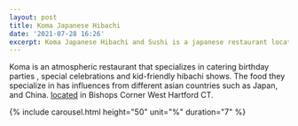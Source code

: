 ```yaml
---
layout: post
title: Koma Japanese Hibachi
date: '2021-07-28 16:26'
excerpt: Koma Japanese Hibachi and Sushi is a japanese restaurant located in Bishop's Corner, West Hartford Connecticut. 
---
```


Koma is an atmospheric restaurant that specializes in catering birthday parties , special celebrations and kid-friendly hibachi shows. The food they specialize in has influences from different asian countries such as Japan, and China. [located](https://goo.gl/maps/NEXcrm48DVskbuke7) in Bishops Corner West Hartford CT. 

{% include carousel.html height="50" unit="%" duration="7" %}


